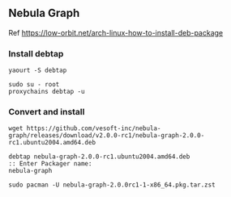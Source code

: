 ## Nebula Graph

Ref https://low-orbit.net/arch-linux-how-to-install-deb-package

### Install debtap

```
yaourt -S debtap

sudo su - root
proxychains debtap -u
```

### Convert and install

```
wget https://github.com/vesoft-inc/nebula-graph/releases/download/v2.0.0-rc1/nebula-graph-2.0.0-rc1.ubuntu2004.amd64.deb

debtap nebula-graph-2.0.0-rc1.ubuntu2004.amd64.deb
:: Enter Packager name:
nebula-graph

sudo pacman -U nebula-graph-2.0.0rc1-1-x86_64.pkg.tar.zst
```
